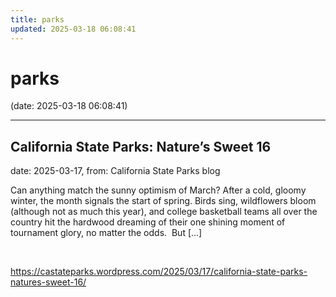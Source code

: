 ```yaml
---
title: parks
updated: 2025-03-18 06:08:41
---
```


# parks

(date: 2025-03-18 06:08:41)

---

## California State Parks: Nature’s Sweet 16

date: 2025-03-17, from: California State Parks blog

Can anything match the sunny optimism of March? After a cold, gloomy winter, the month signals the start of spring. Birds sing, wildflowers bloom (although not as much this year), and college basketball teams all over the country hit the hardwood dreaming of their one shining moment of tournament glory, no matter the odds.&#160; But [&#8230;] 

<br> 

<https://castateparks.wordpress.com/2025/03/17/california-state-parks-natures-sweet-16/>

